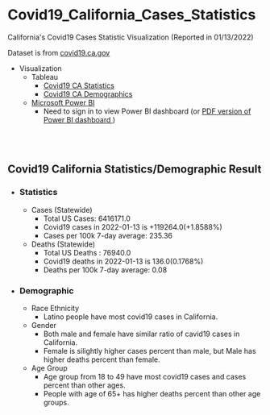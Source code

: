 # Covid19_California_Cases_Statistics
California's Covid19 Cases Statistic Visualization (Reported in 01/13/2022)

Dataset is from <a href="https://covid19.ca.gov/data-and-tools/"> covid19.ca.gov</a>

- Visualization
  - Tableau
    - <a href="https://public.tableau.com/app/profile/dongjun.cho/viz/DongjunC_COVID19_CA_GOV_Clone/Dashboard1"> Covid19 CA Statistics </a>
    - <a href="https://public.tableau.com/app/profile/dongjun.cho/viz/Covid19CA_Demographic/Dashboard1"> Covid19 CA Demographics </a>
  - <a href="https://app.powerbi.com/reportEmbed?reportId=252c71df-ff96-4bb2-bdde-ac4caebb4ea1&autoAuth=true&ctid=9fa4f438-b1e6-473b-803f-86f8aedf0dec&   config=eyJjbHVzdGVyVXJsIjoiaHR0cHM6Ly93YWJpLXVzLWVhc3QyLWItcHJpbWFyeS1yZWRpcmVjdC5hbmFseXNpcy53aW5kb3dzLm5ldC8ifQ%3D%3D"> Microsoft Power BI </a>
      - Need to sign in to view Power BI dashboard (or <a href="https://github.com/whehdwns/Covid19_California_Cases_Statistics/blob/main/Covid_cal_dashboard.pdf"> PDF version of Power BI dashboard </a>)

<br></br>
## Covid19 California Statistics/Demographic Result
- ### Statistics 
  - Cases (Statewide)
    - Total US Cases: 6416171.0
    - Covid19 cases in 2022-01-13 is +119264.0(+1.8588%)
    - Cases per 100k 7-day average: 235.36
  - Deaths (Statewide)
      - Total US Deaths : 76940.0
      - Covid19 deaths in 2022-01-13 is 136.0(0.1768%)
      - Deaths per 100k 7-day average: 0.08

- ### Demographic
  - Race Ethnicity
      - Latino people have most covid19 cases in California.
  - Gender 
      - Both male and female have similar ratio of cavid19 cases in California. 
      - Female is silightly higher cases percent than male, but Male has higher deaths percent than female.
  - Age Group
      - Age group from 18 to 49 have most covid19 cases and cases percent than other ages. 
      - People with age of 65+ has higher deaths percent than other age groups. 
